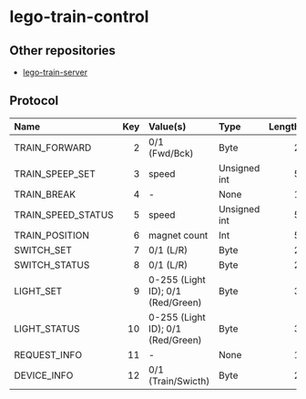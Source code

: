 # lego-train-control

## Other repositories

* [lego-train-server](https://github.com/eguahlak/lego-train-server)

## Protocol

| Name               | Key  | Value(s)     | Type         | Length |
| :----------------- | ---: | :----------- | :----------- | -----: |
| TRAIN_FORWARD      |    2 | 0/1 (Fwd/Bck)| Byte         |      2 |
| TRAIN_SPEEP_SET    |    3 | speed        | Unsigned int |      5 |
| TRAIN_BREAK        |    4 | -            | None         |      1 |
| TRAIN_SPEED_STATUS |    5 | speed        | Unsigned int |      5 |
| TRAIN_POSITION     |    6 | magnet count | Int          |      5 |
| SWITCH_SET         |    7 | 0/1 (L/R)    | Byte         |      2 |
| SWITCH_STATUS      |    8 | 0/1 (L/R)    | Byte         |      2 |
| LIGHT_SET          |    9 | 0-255 (Light ID); 0/1 (Red/Green) | Byte | 3 |
| LIGHT_STATUS       |   10 | 0-255 (Light ID); 0/1 (Red/Green) | Byte | 3 |
| REQUEST_INFO       |   11 | -            | None         |      1 |
| DEVICE_INFO        |   12 | 0/1 (Train/Swicth) | Byte   |      2 |
